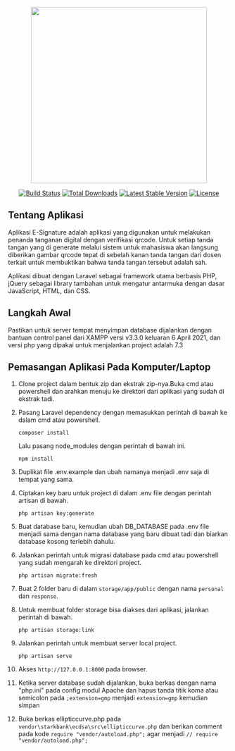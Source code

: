 <p align="center"><a href="https://laravel.com" target="_blank"><img src="https://raw.githubusercontent.com/laravel/art/master/logo-lockup/5%20SVG/2%20CMYK/1%20Full%20Color/laravel-logolockup-cmyk-red.svg" width="400"></a></p>

<p align="center">
<a href="https://travis-ci.org/laravel/framework"><img src="https://travis-ci.org/laravel/framework.svg" alt="Build Status"></a>
<a href="https://packagist.org/packages/laravel/framework"><img src="https://img.shields.io/packagist/dt/laravel/framework" alt="Total Downloads"></a>
<a href="https://packagist.org/packages/laravel/framework"><img src="https://img.shields.io/packagist/v/laravel/framework" alt="Latest Stable Version"></a>
<a href="https://packagist.org/packages/laravel/framework"><img src="https://img.shields.io/packagist/l/laravel/framework" alt="License"></a>
</p>

## Tentang Aplikasi

Aplikasi E-Signature adalah aplikasi yang digunakan untuk melakukan penanda tanganan digital dengan verifikasi qrcode. Untuk setiap tanda tangan yang di generate melalui sistem untuk mahasiswa akan langsung diberikan gambar qrcode tepat di sebelah kanan tanda tangan dari dosen terkait untuk membuktikan bahwa tanda tangan tersebut adalah sah.

Aplikasi dibuat dengan Laravel sebagai framework utama berbasis PHP, jQuery sebagai library tambahan untuk mengatur antarmuka dengan dasar JavaScript, HTML, dan CSS.

## Langkah Awal

Pastikan untuk server tempat menyimpan database dijalankan dengan bantuan control panel dari XAMPP versi v3.3.0 keluaran 6 April 2021, dan versi php yang dipakai untuk menjalankan project adalah 7.3

## Pemasangan Aplikasi Pada Komputer/Laptop

1. Clone project dalam bentuk zip dan ekstrak zip-nya.Buka cmd atau powershell dan arahkan menuju ke direktori dari aplikasi yang sudah di ekstrak tadi.

2. Pasang Laravel dependency dengan memasukkan perintah di bawah ke dalam cmd atau powershell.

    ```
    composer install
    ```

    Lalu pasang node_modules dengan perintah di bawah ini.

    ```
    npm install
    ```

3. Duplikat file .env.example dan ubah namanya menjadi .env saja di tempat yang sama.

4. Ciptakan key baru untuk project di dalam .env file dengan perintah artisan di bawah.

    ```
    php artisan key:generate
    ```

5. Buat database baru, kemudian ubah DB_DATABASE pada .env file menjadi sama dengan nama database yang baru dibuat tadi dan biarkan database kosong terlebih dahulu.

6. Jalankan perintah untuk migrasi database pada cmd atau powershell yang sudah mengarah ke direktori project.

    ```
    php artisan migrate:fresh
    ```

7. Buat 2 folder baru di dalam `storage/app/public` dengan nama `personal ` dan `response`.

8. Untuk membuat folder storage bisa diakses dari aplikasi, jalankan perintah di bawah.

    ```
    php artisan storage:link
    ```

9. Jalankan perintah untuk membuat server local project.

    ```
    php artisan serve
    ```

10. Akses `http://127.0.0.1:8000` pada browser.

11. Ketika server database sudah dijalankan, buka berkas dengan nama "php.ini" pada config modul Apache dan hapus tanda titik koma atau semicolon pada `;extension=gmp` menjadi `extension=gmp` kemudian simpan

12. Buka berkas ellipticcurve.php pada `vendor\starkbank\ecdsa\src\ellipticcurve.php` dan berikan comment pada kode `require "vendor/autoload.php";` agar menjadi `// require "vendor/autoload.php";`
